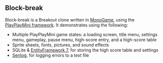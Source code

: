 ## Block-break

Block-break is a Breakout clone written in [MonoGame](https://www.monogame.net/), using the [PlayPlayMini framework](https://github.com/BenMakesGames/PlayPlayMini). It demonstrates using the following:

* Multiple PlayPlayMini game states: a loading screen, title menu, settings menu, gameplay, pause menu, high-score entry, and a high-score table
* Sprite sheets, fonts, pictures, and sound effects
* SQLite & [EntityFramework 7](https://learn.microsoft.com/en-us/aspnet/entity-framework), for storing the high score table and settings
* [Serilog](https://serilog.net/), for logging errors to a text file
